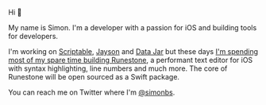 Hi 👋

My name is Simon. I'm a developer with a passion for iOS and building tools for developers.

I'm working on [Scriptable](https://apps.apple.com/us/app/scriptable/id1405459188), [Jayson](https://apps.apple.com/us/app/jayson/id1447750768) and [Data Jar](https://apps.apple.com/us/app/data-jar/id1453273600) but these days [I'm spending most of my spare time building Runestone](https://twitter.com/simonbs/status/1390021950643314693), a performant text editor for iOS with syntax highlighting, line numbers and much more. The core of Runestone will be open sourced as a Swift package.

You can reach me on Twitter where I'm [@simonbs](https://twitter.com/simonbs).
